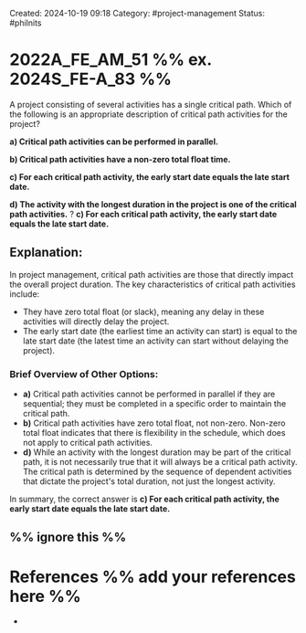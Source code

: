 Created: 2024-10-19 09:18
Category: #project-management 
Status: #philnits


# 2022A_FE_AM_51 %% ex. 2024S_FE-A_83 %%

A project consisting of several activities has a single critical path. Which of the following is an appropriate description of critical path activities for the project? 

**a) Critical path activities can be performed in parallel.** 

**b) Critical path activities have a non-zero total float time.** 

**c) For each critical path activity, the early start date equals the late start date.** 

**d) The activity with the longest duration in the project is one of the critical path activities.**
? 
**c) For each critical path activity, the early start date equals the late start date.** 

## **Explanation:**

In project management, critical path activities are those that directly impact the overall project duration. The key characteristics of critical path activities include:

- They have zero total float (or slack), meaning any delay in these activities will directly delay the project.
- The early start date (the earliest time an activity can start) is equal to the late start date (the latest time an activity can start without delaying the project).

### Brief Overview of Other Options:

- **a)** Critical path activities cannot be performed in parallel if they are sequential; they must be completed in a specific order to maintain the critical path.
- **b)** Critical path activities have zero total float, not non-zero. Non-zero total float indicates that there is flexibility in the schedule, which does not apply to critical path activities.
- **d)** While an activity with the longest duration may be part of the critical path, it is not necessarily true that it will always be a critical path activity. The critical path is determined by the sequence of dependent activities that dictate the project's total duration, not just the longest activity.

In summary, the correct answer is **c) For each critical path activity, the early start date equals the late start date.**






%% ignore this %%
---









# References %% add your references here %%
- 